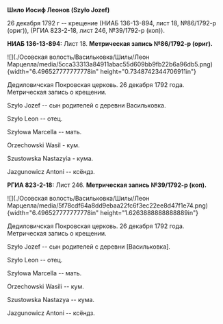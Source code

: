 **Шило Иосиф Леонов (Szyło Jozef)**

26 декабря 1792 г -- крещение (НИАБ 136-13-894, лист 18, №86/1792-р
(ориг)), (РГИА 823-2-18, лист 246, №39/1792-р (коп)).

**НИАБ 136-13-894:** Лист 18. **Метрическая запись №86/1792-р (ориг).**

![](./Осовская волость/Васильковка/Шилы/Леон Марцелла/media/5cca33313a84911abac55d609bb9fb22b6a96db5.png){width="6.496527777777778in"
height="0.7348742344706911in"}

Дедиловичская Покровская церковь. 26 декабря 1792 года. Метрическая
запись о крещении.

Szyło Jozef -- сын родителей с деревни Васильковка.

Szyło Leon -- отец.

Szyłowa Marcella -- мать.

Orzechowski Wasil - кум.

Szustowska Nastazyia - кума.

Jazgunowicz Antoni -- ксёндз.

**РГИА 823-2-18:** Лист 246. **Метрическая запись №39/1792-р (коп).**

![](./Осовская волость/Васильковка/Шилы/Леон Марцелла/media/5f78cdf64a8dd9ebaa22fc6f3ec22ee8d47f1e74.png){width="6.496527777777778in"
height="1.6263888888888889in"}

Дедиловичская Покровская церковь. 26 декабря 1792 года. Метрическая
запись о крещении.

Szyło Jozef -- сын родителей с деревни \[Васильковка\].

Szyło Leon -- отец.

Szyłowa Marcella -- мать.

Orzechowski Wasili -- кум.

Szustowska Nastazya -- кума.

Jazgunowicz Antoni -- ксёндз.
